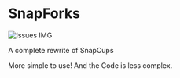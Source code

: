 # SnapForks
![Issues IMG](https://img.shields.io/github/issues/Daniel4-Scratch/SnapForks)

A complete rewrite of SnapCups

More simple to use! And the Code is less complex.
